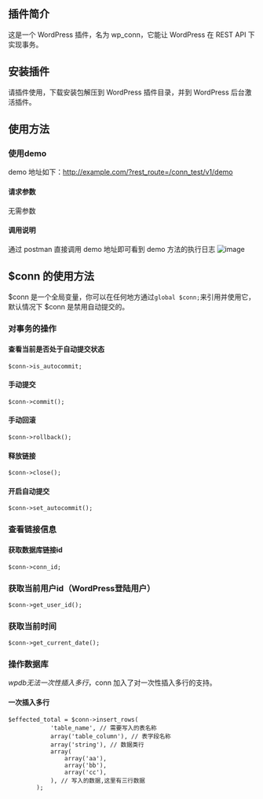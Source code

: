 ## 插件简介
这是一个 WordPress 插件，名为 wp_conn，它能让 WordPress 在 REST API 下实现事务。

## 安装插件
请插件使用，下载安装包解压到 WordPress 插件目录，并到 WordPress 后台激活插件。

## 使用方法

### 使用demo
demo 地址如下：http://example.com/?rest_route=/conn_test/v1/demo
#### 请求参数
无需参数
#### 调用说明
通过 postman 直接调用 demo 地址即可看到 demo 方法的执行日志
![image](https://github.com/yusn/wp_conn/assets/11848830/3bc3eddf-66ba-413c-9758-344ae3b0a408)
## $conn 的使用方法
$conn 是一个全局变量，你可以在任何地方通过`global $conn;`来引用并使用它，默认情况下 $conn 是禁用自动提交的。
### 对事务的操作
#### 查看当前是否处于自动提交状态
```$conn->is_autocommit;```
#### 手动提交
```$conn->commit();```
#### 手动回滚
```$conn->rollback();```
#### 释放链接
```$conn->close();```
#### 开启自动提交
```$conn->set_autocommit();```

### 查看链接信息
#### 获取数据库链接id
```$conn->conn_id;```
### 获取当前用户id（WordPress登陆用户）
```$conn->get_user_id();```
### 获取当前时间
```$conn->get_current_date();```

### 操作数据库
$wpdb 无法一次性插入多行，$conn 加入了对一次性插入多行的支持。
#### 一次插入多行
```
$effected_total = $conn->insert_rows(
			'table_name', // 需要写入的表名称
			array('table_column'), // 表字段名称
			array('string'), // 数据类行
			array(
				array('aa'),
				array('bb'),
				array('cc'),
			), // 写入的数据,这里有三行数据
		);
```
